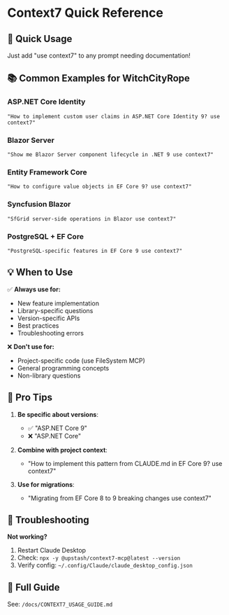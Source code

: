 # Context7 Quick Reference

## 🚀 Quick Usage
Just add "use context7" to any prompt needing documentation!

## 📚 Common Examples for WitchCityRope

### ASP.NET Core Identity
```
"How to implement custom user claims in ASP.NET Core Identity 9? use context7"
```

### Blazor Server
```
"Show me Blazor Server component lifecycle in .NET 9 use context7"
```

### Entity Framework Core
```
"How to configure value objects in EF Core 9? use context7"
```

### Syncfusion Blazor
```
"SfGrid server-side operations in Blazor use context7"
```

### PostgreSQL + EF Core
```
"PostgreSQL-specific features in EF Core 9 use context7"
```

## 💡 When to Use

✅ **Always use for:**
- New feature implementation
- Library-specific questions
- Version-specific APIs
- Best practices
- Troubleshooting errors

❌ **Don't use for:**
- Project-specific code (use FileSystem MCP)
- General programming concepts
- Non-library questions

## 🎯 Pro Tips

1. **Be specific about versions**:
   - ✅ "ASP.NET Core 9"
   - ❌ "ASP.NET Core"

2. **Combine with project context**:
   - "How to implement this pattern from CLAUDE.md in EF Core 9? use context7"

3. **Use for migrations**:
   - "Migrating from EF Core 8 to 9 breaking changes use context7"

## 🔧 Troubleshooting

**Not working?**
1. Restart Claude Desktop
2. Check: `npx -y @upstash/context7-mcp@latest --version`
3. Verify config: `~/.config/Claude/claude_desktop_config.json`

## 📖 Full Guide
See: `/docs/CONTEXT7_USAGE_GUIDE.md`